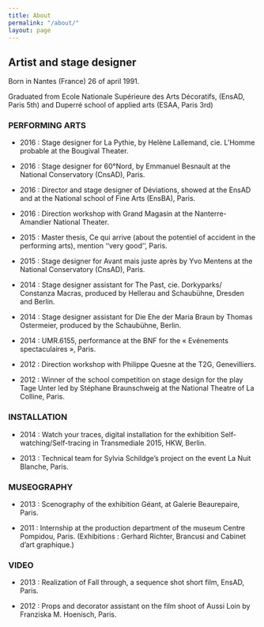 ```yaml
---
title: About
permalink: "/about/"
layout: page
---
```


## Artist and stage designer

Born in Nantes (France) 26 of april 1991.

Graduated from Ecole Nationale Supérieure des Arts Décoratifs, (EnsAD, Paris 5th) and Duperré school of applied arts (ESAA, Paris 3rd)




### PERFORMING ARTS
* 2016 : Stage designer for La Pythie, by Helène Lallemand, cie. L’Homme probable at the Bougival Theater.

* 2016 : Stage designer for 60°Nord, by Emmanuel Besnault at the National Conservatory (CnsAD), Paris.

* 2016 : Director and stage designer of Déviations, showed at the EnsAD and at the National school of Fine Arts (EnsBA), Paris.

* 2016 : Direction workshop with Grand Magasin at the Nanterre-Amandier National Theater.

* 2015 : Master thesis, Ce qui arrive (about the potentiel of accident in the performing arts), mention ‘‘very good’’, Paris.

* 2015 : Stage designer for Avant mais juste après by Yvo Mentens at the National Conservatory (CnsAD), Paris. 

* 2014 : Stage designer assistant for The Past, cie. Dorkyparks/ Constanza Macras, produced by Hellerau and Schaubühne, Dresden and Berlin.

* 2014 : Stage designer assistant for Die Ehe der Maria Braun by Thomas Ostermeier, produced by the Schaubühne, Berlin.

* 2014 : UMR.6155, performance at the BNF for the « Evénements spectaculaires », Paris.

* 2012 : Direction workshop with Philippe Quesne at the T2G, Genevilliers.

* 2012 : Winner of the school competition on stage design for the play Tage Unter led by Stéphane Braunschweig at the National Theatre of La Colline, Paris.




### INSTALLATION
* 2014 : Watch your traces, digital installation for the exhibition Self-watching/Self-tracing in Transmediale 2015, HKW, Berlin. 

* 2013 : Technical team for Sylvia Schildge’s project on the event La Nuit Blanche, Paris.




### MUSEOGRAPHY
* 2013 : Scenography of the exhibition Géant, at Galerie Beaurepaire, Paris.

* 2011 : Internship at the production department of the museum Centre Pompidou, Paris. (Exhibitions : Gerhard Richter, Brancusi and Cabinet d’art graphique.)




### VIDEO
* 2013 : Realization of Fall through, a sequence shot short film, EnsAD, Paris.

* 2012 : Props and decorator assistant on the film shoot of Aussi Loin by Franziska M. Hoenisch, Paris.
